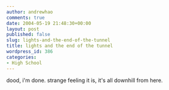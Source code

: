 ```yaml
---
author: andrewhao
comments: true
date: 2004-05-19 21:48:30+00:00
layout: post
published: false
slug: lights-and-the-end-of-the-tunnel
title: lights and the end of the tunnel
wordpress_id: 386
categories:
- High School
---
```


dood, i'm done.
strange feeling it is, it's all downhill from here.
